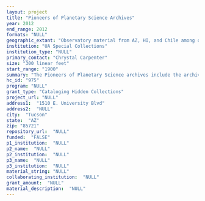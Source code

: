 ```yaml
--- 
layout: project 
title: "Pioneers of Planetary Science Archives"
year: 2012
end_range: 2012
formats: "NULL"
geographic_extant: "Observatory material from AZ, HI, and Chile among others. Space exploration; solar system and moon. WWII materials (Russia, Germany & Netherlands)."
institution: "UA Special Collections"
institution_type: "NULL"
primary_contact: "Chrystal Carpenter"
size: "300 linear feet"
start_range: "1900"
summary: "The Pioneers of Planetary Science archives include the archives of numerous notable planetary scientists, such a Gerard Kuiper, Thomas Gehrels, Ewen Whitaker, Michael Drake, and Charles Sonnet. The bulk date of the collections range from about 1900 to the present. The field of planetary science exploded in the 1960s with the United States' – and the then U.S.S.R.s' -- intense interest in moon and space exploration. Concurrently, universities and other institutes within the United States started to focus resources on the discipline which included NASA and the University of Arizona (UA)among others. In 1960 the UA founded the Lunar and Planetary Lab(LPL) with Gerard Kuiper as director. LPL was one of the few places which engaged in studies of the solar system, which at that time provided the much needed support for the Space Race. The collections submitted to be cataloged/processed for this grant include many notable scientists, researchers, and scholars from University of Arizona who assisted the Nation in furthering our space program and understanding our solar system. Notable work and research by these individuals include participating in space missions such as Ranger 7, the Apollo Program, the Explorer Program, Pioneer 10 and 11 missions. This collection represents the history of early space exploration and would have an impact on national and international scholars alike. The Kuiper and Geherls archives also cover aspects of WWII both the scientific and military aspects."
hc_id: "975"
program: "NULL"
grant_type: "Cataloging Hidden Collections"
project_url: "NULL"
address1:  "1510 E. University Blvd"
address2:  "NULL"
city:  "Tucson"
state:  "AZ"
zip: "85721"
repository_url:  "NULL"
funded:  "FALSE"
p1_institution:  "NULL"
p2_name:  "NULL"
p2_institution:  "NULL"
p3_name:  "NULL"
p3_institution:  "NULL"
material_string: "NULL"
collaborating_institution:  "NULL"
grant_amount:  "NULL"
material_description:  "NULL"
---
```

